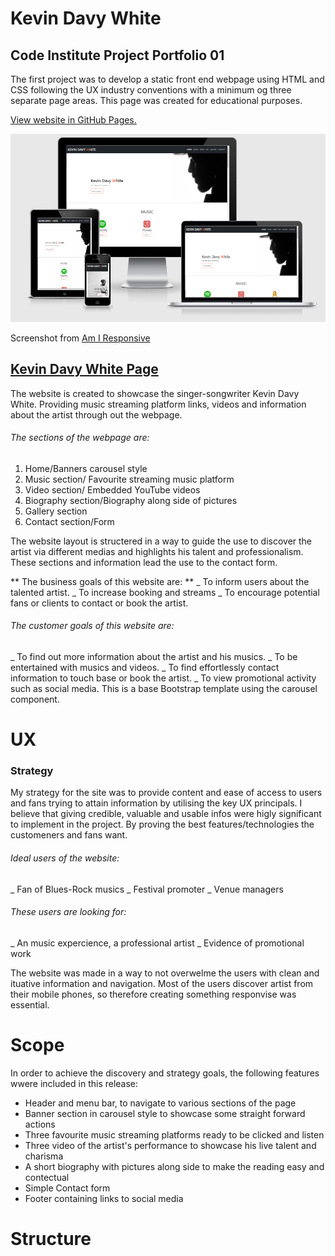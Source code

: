 # Kevin Davy White

## Code Institute Project Portfolio 01
The first project was to develop a static front end webpage using HTML and CSS 
following the UX industry conventions with a minimum og three separate page areas.
This page was created for educational purposes.

[View website in GitHub Pages.](https://kevindgnanih.github.io/M1-repository-v1/)

![alt text](assets/images/preview-sizes-webpage.PNG "Responsive Image")

Screenshot from [Am I Responsive](http://http://ami.responsivedesign.is/#)

## [Kevin Davy White Page](https://kevindgnanih.github.io/M1-repository-v1/)

The website is created to showcase the singer-songwriter Kevin Davy White. Providing music streaming platform links, videos and information about the artist
through out the webpage.

###### The sections of the webpage are:

1. Home/Banners carousel style
2. Music section/ Favourite streaming music platform
3. Video section/ Embedded YouTube videos
4. Biography section/Biography along side of pictures
5. Gallery section
6. Contact section/Form

The website layout is structered in a way to guide the use to discover the artist via different medias and highlights
his talent and professionalism. These sections and information lead the use to the contact form.

** The business goals of this website are: **
_ To inform users about the talented artist.
_ To increase booking and streams
_ To encourage potential fans or clients to contact  or book the artist.

###### The customer goals of this website are:

_ To find out more information about the artist and his musics.
_ To be entertained with musics and videos.
_ To find effortlessly contact information to touch base or book the artist.
_ To view promotional activity such as social media.
This is a base Bootstrap template using the carousel component.

# UX

### Strategy

My strategy for the site was to provide content and ease of access to users and fans trying to attain information by utilising the key UX principals.
I believe that giving credible, valuable and usable infos were higly significant to implement in the project. By proving the best features/technologies the customeners and fans want.

###### Ideal users of the website:

_ Fan of Blues-Rock musics
_ Festival promoter
_ Venue managers

###### These users are looking for:

_ An music expercience, a professional artist
_ Evidence of promotional work


The website was made in a way to not overwelme the users with clean and ituative information and navigation.
Most of the users discover artist from their mobile phones, so therefore creating something responvise was essential.

# Scope

In order to achieve the discovery and strategy goals, the following features wwere included in this release:

- Header and menu bar, to navigate to various sections of the page
- Banner section in carousel style to showcase some straight forward actions
- Three favourite music streaming platforms ready to be clicked and listen
- Three video of the artist's performance to showcase his live talent and charisma
- A short biography with pictures along side to make the reading easy and contectual
- Simple Contact form
- Footer containing links to social media

# Structure
